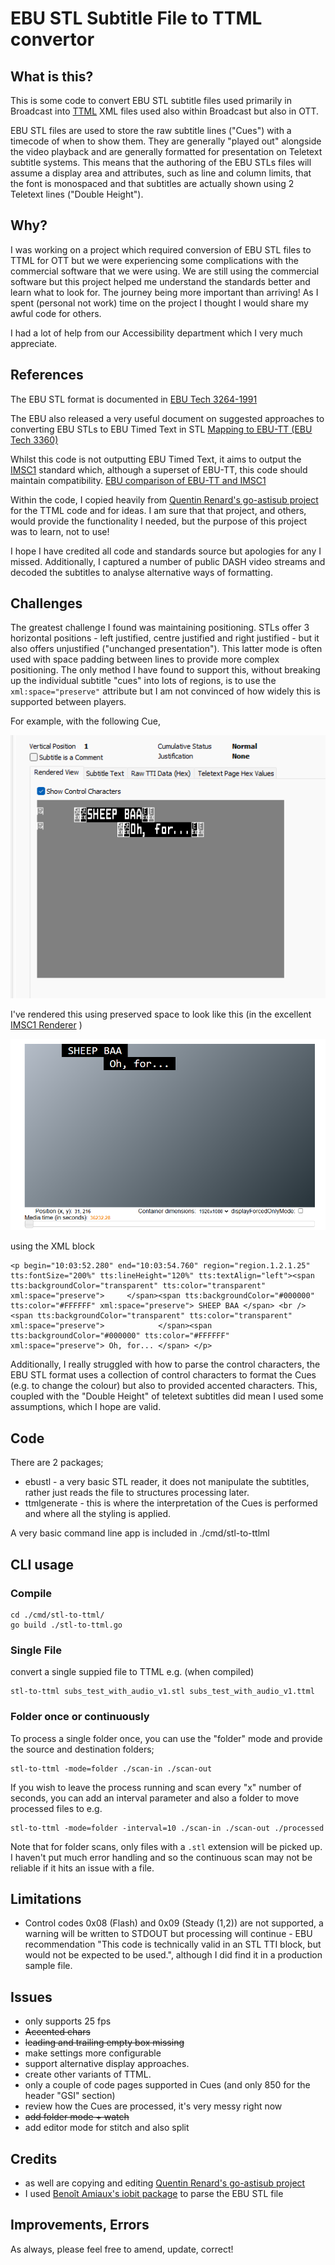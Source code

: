 # EBU STL Subtitle File to TTML convertor

## What is this?
This is some code to convert EBU STL subtitle files used primarily in Broadcast into [TTML](https://en.wikipedia.org/wiki/Timed_Text_Markup_Language) XML files used also within Broadcast but also in OTT. 

EBU STL files are used to store the raw subtitle lines ("Cues") with a timecode of when to show them. They are generally "played out" alongside the video playback and are generally formatted for presentation on Teletext subtitle systems. This means that the authoring of the EBU STLs files will assume a display area and attributes, such as line and column limits, that the font is monospaced and that subtitles are actually shown using 2 Teletext lines ("Double Height").

## Why?
I was working on a project which required conversion of EBU STL files to TTML for OTT but we were experiencing some complications with the commercial software that we were using. We are still using the commercial software but this project helped me understand the standards better and learn what to look for. The journey being more important than arriving! As I spent (personal not work) time on the project I thought I would share my awful code for others.

I had a lot of help from our Accessibility department which I very much appreciate.

## References
The EBU STL format is documented in [EBU Tech 3264-1991](https://tech.ebu.ch/docs/tech/tech3264.pdf)

The EBU also released a very useful document on suggested approaches to converting EBU STLs to EBU Timed Text in STL [Mapping to EBU-TT (EBU Tech 3360)](https://tech.ebu.ch/docs/tech/tech3360.pdf)

Whilst this code is not outputting EBU Timed Text, it aims to output the [IMSC1](https://www.w3.org/TR/ttml-imsc1.0.1/) standard which, although a superset of EBU-TT, this code should maintain compatibility. [EBU comparison of EBU-TT and IMSC1](https://tech.ebu.ch/docs/events/IBC2015/EBU-TT-D_and_IMSC.pdf)

Within the code, I copied heavily from [Quentin Renard's go-astisub project](https://github.com/asticode/go-astisub) for the TTML code and for ideas. I am sure that that project, and others, would provide the functionality I needed, but the purpose of this project was to learn, not to use!

I hope I have credited all code and standards source but apologies for any I missed. Additionally, I captured a number of public DASH video streams and decoded the subtitles to analyse alternative ways of formatting.

## Challenges
The greatest challenge I found was maintaining positioning. STLs offer 3 horizontal positions - left justified, centre justified and right justified - but it also offers unjustified ("unchanged presentation"). This latter mode is often used with space padding between lines to provide more complex positioning. The only method I have found to support this, without breaking up the individual subtitle "cues" into lots of regions, is to use the `xml:space="preserve"` attribute but I am not convinced of how widely this is supported between players.

For example, with the following Cue,

![Starfish Application Viewer](docs/justification_none_stl.png "Jusitifed None Example Subtitle")

I've rendered this using preserved space to look like this (in the excellent [IMSC1 Renderer](https://www.sandflow.com/imsc1_1/) )

![IMSC1 Renderer](docs/justification_none_ttml.png "Jusitifed None Example Subtitle")

using the XML block

```
<p begin="10:03:52.280" end="10:03:54.760" region="region.1.2.1.25" tts:fontSize="200%" tts:lineHeight="120%" tts:textAlign="left"><span tts:backgroundColor="transparent" tts:color="transparent" xml:space="preserve">     </span><span tts:backgroundColor="#000000" tts:color="#FFFFFF" xml:space="preserve"> SHEEP BAA </span> <br /><span tts:backgroundColor="transparent" tts:color="transparent" xml:space="preserve">            </span><span tts:backgroundColor="#000000" tts:color="#FFFFFF" xml:space="preserve"> Oh, for... </span> </p>
```

Additionally, I really struggled with how to parse the control characters, the EBU STL format uses a collection of control characters to format the Cues (e.g. to change the colour) but also to provided accented characters. This, coupled with the "Double Height" of teletext subtitles did mean I used some assumptions, which I hope are valid.

## Code
There are 2 packages;

* ebustl - a very basic STL reader, it does not manipulate the subtitles, rather just reads the file to structures processing later.
* ttmlgenerate - this is where the interpretation of the Cues is performed and where all the styling is applied.

A very basic command line app is included in ./cmd/stl-to-ttlml

## CLI usage
### Compile

    cd ./cmd/stl-to-ttml/
    go build ./stl-to-ttml.go


### Single File
convert a single suppied file to TTML e.g. (when compiled)

    stl-to-ttml subs_test_with_audio_v1.stl subs_test_with_audio_v1.ttml


### Folder once or continuously
To process a single folder once, you can use the "folder" mode and provide the source and destination folders;

    stl-to-ttml -mode=folder ./scan-in ./scan-out

If you wish to leave the process running and scan every "x" number of seconds, you can add an interval parameter and also a folder to move processed files to e.g.

    stl-to-ttml -mode=folder -interval=10 ./scan-in ./scan-out ./processed

Note that for folder scans, only files with a `.stl` extension will be picked up. I haven't put much error handling and so the continuous scan may not be reliable if it hits an issue with a file.


## Limitations
* Control codes 0x08 (Flash) and 0x09 (Steady (1,2)) are not supported, a warning will be written to STDOUT but processing will continue - EBU recommendation "This code is technically valid in an STL TTI block, but would not be expected to be used.", although I did find it in a production sample file.


## Issues
* only supports 25 fps
* ~~Accented chars~~
* ~~leading and trailing empty box missing~~
* make settings more configurable
* support alternative display approaches.
* create other variants of TTML.
* only a couple of code pages supported in Cues (and only 850 for the header "GSI" section)
* review how the Cues are processed, it's very messy right now
* ~~add folder mode + watch~~
* add editor mode for stitch and also split

## Credits
* as well are copying and editing [Quentin Renard's go-astisub project](https://github.com/asticode/go-astisub)
* I used [Benoît Amiaux's iobit package](https://github.com/bamiaux/iobit) to parse the EBU STL file

## Improvements, Errors
As always, please feel free to amend, update, correct!
